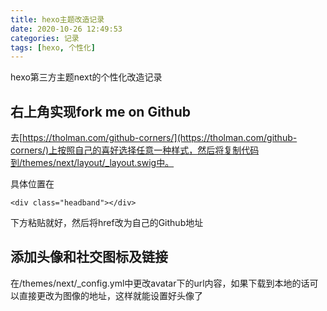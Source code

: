 ```yaml
---
title: hexo主题改造记录
date: 2020-10-26 12:49:53
categories: 记录
tags: [hexo, 个性化]
---
```

hexo第三方主题next的个性化改造记录

<!--more-->

## 右上角实现fork me on Github
去[https://tholman.com/github-corners/](https://tholman.com/github-corners/)上按照自己的喜好选择任意一种样式，然后将复制代码到/themes/next/layout/_layout.swig中。

具体位置在
```swig
<div class="headband"></div>
```
下方粘贴就好，然后将href改为自己的Github地址

## 添加头像和社交图标及链接

在/themes/next/_config.yml中更改avatar下的url内容，如果下载到本地的话可以直接更改为图像的地址，这样就能设置好头像了